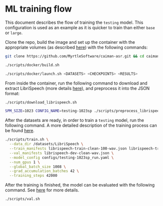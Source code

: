 # ML training flow

This document describes the flow of training the `testing` model.
This configuration is used as an example as it is quicker to train than either `base` or `large`.

Clone the repo, build the image and set up the container with the appropriate volumes
(as described [here](installation.md#install)) with the following commands:

```bash
git clone https://github.com/MyrtleSoftware/caiman-asr.git && cd caiman-asr/training
```

```bash
./scripts/docker/build.sh
```

```bash
./scripts/docker/launch.sh <DATASETS> <CHECKPOINTS> <RESULTS>
```

From inside the container, run the following command to download and extract LibriSpeech
(more details [here](json_format.md#prepare-librispeech-in-json-format)),
and preprocess it into the JSON format:

```bash
./scripts/download_librispeech.sh
```

```bash
SPM_SIZE=1023 CONFIG_NAME=testing-1023sp ./scripts/preprocess_librispeech.sh
```

After the datasets are ready, in order to train a `testing` model, run the following command.
A more detailed description of the training process can be found [here](training.md#training).


```bash
./scripts/train.sh \
  --data_dir /datasets/LibriSpeech \
  --train_manifests librispeech-train-clean-100-wav.json librispeech-train-clean-360-wav.json librispeech-train-other-500-wav.json \
  --val_manifests librispeech-dev-clean-wav.json \
  --model_config configs/testing-1023sp_run.yaml \
  --num_gpus 1 \
  --global_batch_size 1008 \
  --grad_accumulation_batches 42 \
  --training_steps 42000
```

After the training is finished, the model can be evaluated with the following command.
See [here](validation.md#validation) for more details.
```bash
./scripts/val.sh
```

